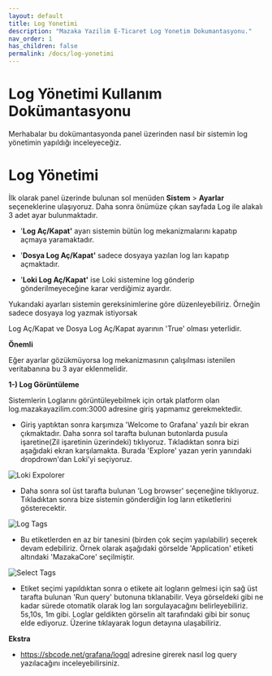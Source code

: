 ```yaml
---
layout: default
title: Log Yonetimi
description: "Mazaka Yazilim E-Ticaret Log Yonetim Dokumantasyonu."
nav_order: 1
has_children: false
permalink: /docs/log-yonetimi
---
```


# Log Yönetimi Kullanım Dokümantasyonu

Merhabalar bu dokümantasyonda panel üzerinden nasıl bir sistemin log yönetimin yapıldığı inceleyeceğiz.

# Log Yönetimi


İlk olarak panel üzerinde bulunan sol menüden **Sistem** > **Ayarlar** seçeneklerine ulaşıyoruz. Daha sonra önümüze çıkan sayfada Log ile alakalı 3 adet ayar bulunmaktadır.

- '**Log Aç/Kapat'** ayarı sistemin bütün log mekanizmalarını kapatıp açmaya yaramaktadır.

- '**Dosya Log Aç/Kapat'** sadece dosyaya yazılan log ları kapatıp açmaktadır.

- '**Loki Log Aç/Kapat'** ise Loki sistemine log gönderip gönderilmeyeceğine karar verdiğimiz ayardır.

  

Yukarıdaki ayarları sistemin gereksinimlerine göre düzenleyebiliriz. Örneğin sadece dosyaya log yazmak istiyorsak

Log Aç/Kapat ve Dosya Log Aç/Kapat ayarının 'True' olması yeterlidir.

  

**Önemli**

Eğer ayarlar gözükmüyorsa log mekanizmasının çalışılması istenilen veritabanına bu 3 ayar eklenmelidir.

  

**1-) Log Görüntüleme**

Sistemlerin Loglarını görüntüleyebilmek için ortak platform olan log.mazakayazilim.com:3000 adresine giriş yapmamız gerekmektedir.  

- Giriş yaptıktan sonra karşımıza 'Welcome to Grafana' yazılı bir ekran çıkmaktadır. Daha sonra sol tarafta bulunan butonlarda pusula işaretine(Zil işaretinin üzerindeki) tıklıyoruz. Tıkladıktan sonra bizi aşağıdaki ekran karşılamakta. Burada 'Explore' yazan yerin yanındaki dropdrown'dan Loki'yi seçiyoruz.

![Loki Expolorer](https://i.ibb.co/DpKwXv8/image.png)

  

- Daha sonra sol üst tarafta bulunan 'Log browser' seçeneğine tıklıyoruz. Tıkladıktan sonra bize sistemin gönderdiğin log ların etiketlerini gösterecektir.

![Log Tags](https://i.ibb.co/XW95PDD/image.png)

- Bu etiketlerden en az bir tanesini (birden çok seçim yapılabilir) seçerek devam edebiliriz. Örnek olarak aşağıdaki görselde 'Application' etiketi altındaki 'MazakaCore' seçilmiştir.

![Select Tags](https://i.ibb.co/jJhyDKQ/00d22082-37df-43a6-839c-b32bd51aa07d.png)

- Etiket seçimi yapıldıktan sonra o etikete ait logların gelmesi için sağ üst tarafta bulunan 'Run query' butonuna tıklanabilir. Veya görseldeki gibi ne kadar sürede otomatik olarak log ları sorgulayacağını belirleyebiliriz. 5s,10s, 1m gibi. Loglar geldikten görselin alt tarafındaki gibi bir sonuç elde ediyoruz. Üzerine tıklayarak logun detayına ulaşabiliriz.

  

**Ekstra**

- https://sbcode.net/grafana/logql adresine girerek nasıl log query yazılacağını inceleyebilirsiniz.